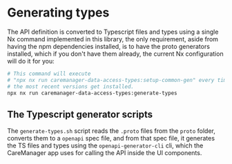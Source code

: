 # Generating types

The API definition is converted to Typescript files and types using a single Nx command implemented in this library, the only requirement, aside from having the npm dependencies installed, is to have the proto generators installed, which if you don't have them already, the current Nx configuration will do it for you:

```sh
# This command will execute
# "npx nx run caremanager-data-access-types:setup-common-gen" every time before runing the types generator to make sure
# the most recent versions get installed.
npx nx run caremanager-data-access-types:generate-types
```

## The Typescript generator scripts

The `generate-types.sh` script reads the `.proto` files from the `proto` folder, converts them to a `openapi` spec file, and from that spec file, it generates the TS files and types using the `openapi-generator-cli` cli, which the CareManager app uses for calling the API inside the UI components.
